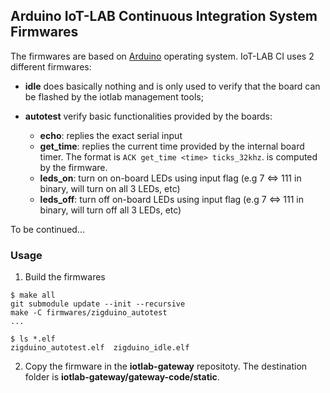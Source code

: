 ## Arduino IoT-LAB Continuous Integration System Firmwares

The firmwares are based on [Arduino](https://www.arduino.cc) operating
system. IoT-LAB CI uses 2 different firmwares:
* **idle** does basically nothing and is only used to verify that the board can
  be flashed by the iotlab management tools;

* **autotest** verify basic functionalities provided by the boards:
  * **echo**: replies the exact serial input
  * **get_time**: replies the current time provided by the internal board
    timer. The format is `ACK get_time <time> ticks_32khz`. <time> is computed
    by the firmware.
  * **leds_on**: turn on on-board LEDs using input flag (e.g 7 <=> 111 in binary,
    will turn on all 3 LEDs, etc)
  * **leds_off**: turn off on-board LEDs using input flag (e.g 7 <=> 111 in
    binary, will turn off all 3 LEDs, etc)

To be continued...

### Usage

1. Build the firmwares

```
$ make all
git submodule update --init --recursive
make -C firmwares/zigduino_autotest
...

$ ls *.elf
zigduino_autotest.elf  zigduino_idle.elf
```

2. Copy the firmware in the **iotlab-gateway** repositoty.
   The destination folder is **iotlab-gateway/gateway-code/static**.



